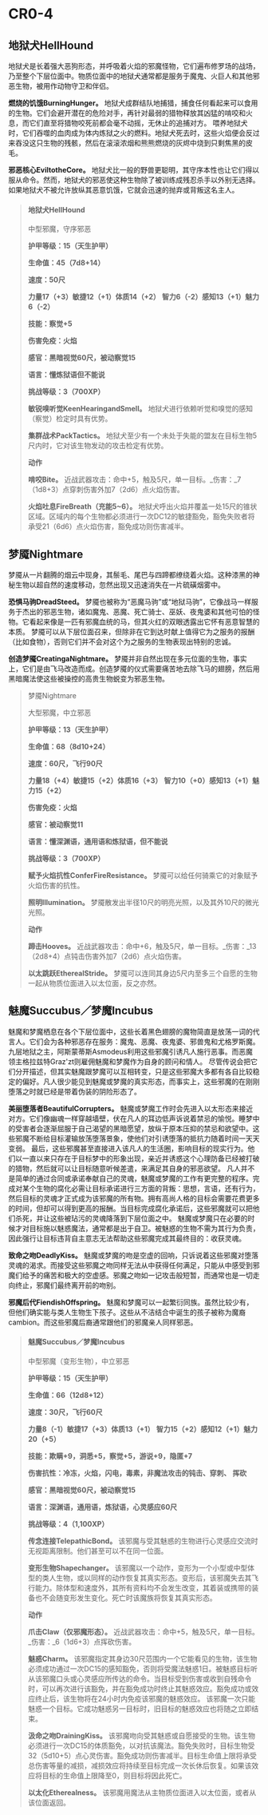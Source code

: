 # CR0-4

## 地狱犬HellHound

地狱犬是长着强大恶狗形态，并呼吸着火焰的邪魔怪物，它们遍布修罗场的战场，乃至整个下层位面中。物质位面中的地狱犬通常都是服务于魔鬼、火巨人和其他邪恶生物，被用作动物守卫和伴侣。

**燃烧的饥饿BurningHunger。** 地狱犬成群结队地捕猎，捕食任何看起来可以食用的生物。它们会避开潜在的危险对手，再针对最弱的猎物释放其凶猛的啃咬和火息，而它们直至将猎物咬死前都会毫不动摇，无休止的追捕对方。 喂养地狱犬时，它们吞噬的血肉成为体内炼狱之火的燃料。地狱犬死去时，这些火焰便会反过来吞没这只生物的残骸，然后在滚滚浓烟和熊熊燃烧的灰烬中烧到只剩焦黑的皮毛。

**邪恶核心EviltotheCore。** 地狱犬比一般的野兽更聪明，其守序本性也让它们得以服从命令。然而，地狱犬的邪恶使这种生物除了被训练成残忍杀手以外别无选择。如果地狱犬不被允许放纵其恶意饥饿，它就会迅速的抛弃或背叛这名主人。

> #### 地狱犬HellHound
>
> 中型邪魔，守序邪恶
>
> **护甲等级：15（天生护甲）**
>
> **生命值：45（7d8+14）**
>
> **速度：50尺**
>
> **力量17（+3）敏捷12（+1）体质14（+2）** **智力6（-2）感知13（+1）魅力6（-2）**
>
> **技能：察觉+5**
>
> **伤害免疫：火焰**
>
> **感官：黑暗视觉60尺，被动察觉15**
>
> **语言：懂炼狱语但不能说**
>
> **挑战等级：3（700XP）**
>
> **敏锐嗅听觉KeenHearingandSmell。** 地狱犬进行依赖听觉和嗅觉的感知（察觉）检定时具有优势。
>
> **集群战术PackTactics。** 地狱犬至少有一个未处于失能的盟友在目标生物5尺内时，它对该生物发动的攻击检定有优势。
>
> **动作**
>
> **啃咬Bite。** 近战武器攻击：命中+5，触及5尺，单一目标。\_伤害：\_7（1d8+3）点穿刺伤害外加7（2d6）点火焰伤害。
>
> **火焰吐息FireBreath（充能5\~6）。** 地狱犬呼出火焰并覆盖一处15尺的锥状区域。区域内的每个生物都必须进行一次DC12的敏捷豁免，豁免失败者将承受21（6d6）点火焰伤害，豁免成功则伤害减半。

## 梦魇Nightmare

梦魇从一片翻腾的烟云中现身，其鬃毛、尾巴与四蹄都缭绕着火焰。这种漆黑的神秘生物以超自然的速度移动，忽然出现又迅速消失在一片硫磺烟雾中。

**恐惧马驹DreadSteed。** 梦魇也被称为“恶魔马驹”或“地狱马驹”，它像战马一样服务于杰出的邪恶生物，诸如魔鬼、恶魔、死亡骑士、巫妖、夜鬼婆和其他可怕的怪物。它看起来像是一匹有邪魔血统的马，但其火红的双眼透露出它怀有恶意智慧的本质。 梦魇可以从下层位面召来，但除非在它到达时献上值得它为之服务的报酬（比如食物），否则它们并不会对这个为之服务的生物表现出特别的忠诚。

**创造梦魇CreatingaNightmare。** 梦魇并非自然出现在多元位面的生物，事实上，它们是由飞马改造而成。创造梦魇的仪式需要痛苦地去除飞马的翅膀，然后用黑暗魔法使这些被操控的高贵生物蜕变为邪恶生物。

> 梦魇Nightmare
>
> 大型邪魔，中立邪恶
>
> **护甲等级：13（天生护甲）**
>
> **生命值：68（8d10+24）**
>
> **速度：60尺，飞行90尺**
>
> **力量18（+4）敏捷15（+2）体质16（+3）** **智力10（+0）感知13（+1）魅力15（+2）**
>
> **伤害免疫：火焰**
>
> **感官：被动察觉11**
>
> **语言：懂深渊语，通用语和炼狱语，但不能说**
>
> **挑战等级：3（700XP）**
>
> **赋予火焰抗性ConferFireResistance。** 梦魇可以给任何骑乘它的对象赋予火焰伤害的抗性。
>
> **照明Illumination。** 梦魇散发出半径10尺的明亮光照，以及其外10尺的微光光照。
>
> **动作**
>
> **蹄击Hooves。** 近战武器攻击：命中+6，触及5尺，单一目标。\_伤害：\_13（2d8+4）点钝击伤害外加7（2d6）点火焰伤害。
>
> **以太跳跃EtherealStride。** 梦魇可以连同其身边5尺内至多三个自愿的生物一起从物质位面进入以太位面，反之亦然。

## 魅魔Succubus／梦魔Incubus

魅魔和梦魔栖息在各个下层位面中，这些长着黑色翅膀的魔物简直是放荡一词的代言人。它们会为各种邪恶存在服务：魔鬼、恶魔、夜鬼婆、邪兽鬼和尤格罗斯魔。九层地狱之主，阿斯蒙蒂斯Asmodeus利用这些邪魔引诱凡人施行恶事。而恶魔领主格拉兹特Graz'zt则雇佣魅魔和梦魔作为自身的顾问和情人。 尽管传说会把它们分开描述，但其实魅魔跟梦魔可以互相转变，只是这些邪魔大多都有各自比较稳定的偏好。凡人很少能见到魅魔或梦魔的真实形态，而事实上，这些邪魔的在刚刚堕落之时就已经是带着伪装的阴险形态了。

**美丽堕落者BeautifulCorrupters。** 魅魔或梦魔工作时会先进入以太形态来接近对方。它们像幽魂一样穿越墙壁，伏在凡人的耳边低声诉说着禁忌的愉悦。睡梦中的受害者会逐渐屈服于自己渴望的黑暗愿望，放纵于原本压抑的禁忌和欲望中。这些邪魔不断给目标灌输放荡堕落景象，使他们对引诱堕落的抵抗力随着时间一天天变弱。 最后，这些邪魔甚至直接进入该凡人的生活圈，影响目标的现实行为。他们以一直以来只存在于目标梦中的形象出现，亲近并诱惑这个心理防备已经被打破的猎物，然后就可以让目标随意听候差遣，来满足其自身的邪恶欲望。 凡人并不是简单的通过合同或承诺奉献自己的灵魂，魅魔或梦魔的工作有更完整的程序。完成对某个生物的腐化必需让目标承诺进行三方面的背叛：思想，言语，还有行为，然后目标的灵魂才正式成为该邪魔的所有物。拥有高尚人格的目标会需要花费更多的时间，但却可以得到更高的报酬。当目标完成腐化承诺后，这些邪魔就可以把他们杀死，并让这些被玷污的灵魂降落到下层位面之中。 魅魔或梦魔只在必要的时候才对目标施以魅惑魔法，通常都是出于自卫。被魅惑的生物不需为其行为负责，因此强行让目标违背自主意志无法帮助这些邪魔完成其最终目的：收获灵魂。

**致命之吻DeadlyKiss。** 魅魔或梦魔的吻是空虚的回响，只诉说着这些邪魔对堕落灵魂的渴求。而接受这些邪魔之吻同样无法从中获得任何满足，只能从中感受到邪魔们给予的痛苦和极大的空虚感。邪魔之吻如一记攻击般短暂，而通常也是一切走向终止，邪魔们最终离开前的吻别。

**邪魔后代FiendishOffspring。** 魅魔和梦魔可以一起繁衍同族。虽然比较少有，但他们确实能与类人生物生下孩子。这些从不洁结合中诞生的孩子被称为魔裔cambion。而这些邪魔后裔通常跟他们的邪魔亲人同样邪恶。

> #### 魅魔Succubus／梦魔Incubus
>
> 中型邪魔（变形生物），中立邪恶
>
> **护甲等级：15（天生护甲）**
>
> **生命值：66（12d8+12）**
>
> **速度：30尺，飞行60尺**
>
> **力量8（-1）敏捷17（+3）体质13（+1）** **智力15（+2）感知12（+1）魅力20（+5）**
>
> **技能：欺瞒+9，洞悉+5，察觉+5，游说+9，隐匿+7**
>
> **伤害抗性：冷冻，火焰，闪电，毒素，非魔法攻击的钝击、穿刺、** **挥砍**
>
> **感官：黑暗视觉60尺，被动察觉15**
>
> **语言：深渊语，通用语，炼狱语，心灵感应60尺**
>
> **挑战等级：4（1,100XP）**
>
> **传念连接TelepathicBond。** 该邪魔与受其魅惑的生物进行心灵感应交流时无视距离限制。他们甚至可以不在同一位面。
>
> **变形生物Shapechanger。** 该邪魔以一个动作，变形为一个小型或中型体型的类人生物，或以同样的动作恢复其真实形态。变形后，该邪魔失去其飞行能力。除体型和速度外，其所有资料均不会发生改变，其着装或携带的装备也不会随变形发生变化。死亡时该魔族将恢复其真实形态。
>
> **动作**
>
> **爪击Claw（仅邪魔形态）。** 近战武器攻击：命中+5，触及5尺，单一目标。\_伤害：\_6（1d6+3）点挥砍伤害。
>
> **魅惑Charm。** 该邪魔指定其身边30尺范围内一个它能看见的生物，该生物必须成功通过一次DC15的感知豁免，否则将受魔法魅惑1日。被魅惑目标听从该邪魔口头或心灵感应所传达的命令。当目标受到伤害或收到自残命令时，可以再次进行该豁免，并在豁免成功时终止其魅惑效应。豁免成功或效应终止后，该生物将在24小时内免疫该邪魔的魅惑效应。 该邪魔一次只能魅惑一个目标。它成功魅惑另一目标时，旧目标的魅惑效应也将随之立即结束。
>
> **汲命之吻DrainingKiss。** 该邪魔吻向受其魅惑或自愿接受的生物。该生物必须进行一次DC15的体质豁免，以对抗该魔法。豁免失败时，目标生物受32（5d10+5）点心灵伤害。豁免成功则伤害减半。目标生命值上限将承受总伤害等量的减损，减损效应将持续至目标完成一次长休后恢复。如果该效应将目标的生命值上限降至0，则目标将因此死亡。
>
> **以太化Etherealness。** 该邪魔用魔法从主物质位面进入以太位面，或者从该位面返回。
